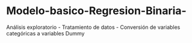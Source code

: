 # Modelo-basico-Regresion-Binaria-
Análisis exploratorio - Tratamiento de datos - Conversión de variables categóricas a variables Dummy
